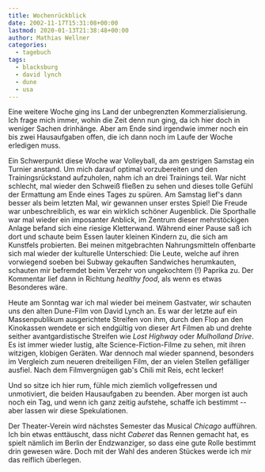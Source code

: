 ```yaml
---
title: Wochenrückblick
date: 2002-11-17T15:31:08+00:00
lastmod: 2020-01-13T21:38:48+00:00
author: Mathias Wellner
categories:
  - tagebuch
tags:
  - blacksburg
  - david lynch
  - dune
  - usa
---
```

Eine weitere Woche ging ins Land der unbegrenzten Kommerzialisierung. Ich frage mich immer, wohin die Zeit denn nun ging, da ich hier doch in weniger Sachen drinhänge. Aber am Ende sind irgendwie immer noch ein bis zwei Hausaufgaben offen, die ich dann noch im Laufe der Woche erledigen muss.
<!--more-->

Ein Schwerpunkt diese Woche war Volleyball, da am gestrigen Samstag ein Turnier anstand. Um mich darauf optimal vorzubereiten und den Trainingsrückstand aufzuholen, nahm ich an drei Trainings teil. War nicht schlecht, mal wieder den Schweiß fließen zu sehen und dieses tolle Gefühl der Ermattung am Ende eines Tages zu spüren. Am Samstag lief's dann besser als beim letzten Mal, wir gewannen unser erstes Spiel! Die Freude war unbeschreiblich, es war ein wirklich schöner Augenblick. Die Sporthalle war mal wieder ein imposanter Anblick, im Zentrum dieser mehrstöckigen Anlage befand sich eine riesige Kletterwand. Während einer Pause saß ich dort und schaute beim Essen lauter kleinen Kindern zu, die sich am Kunstfels probierten. Bei meinen mitgebrachten Nahrungsmitteln offenbarte sich mal wieder der kulturelle Unterschied: Die Leute, welche auf ihren vorwiegend soeben bei Subway gekauften Sandwiches herumkauten, schauten mir befremdet beim Verzehr von ungekochtem (!) Paprika zu. Der Kommentar lief dann in Richtung _healthy food_, als wenn es etwas Besonderes wäre.

Heute am Sonntag war ich mal wieder bei meinem Gastvater, wir schauten uns den alten Dune-Film von David Lynch an. Es war der letzte auf ein Massenpublikum ausgerichtete Streifen von ihm, durch den Flop an den Kinokassen wendete er sich endgültig von dieser Art Filmen ab und drehte seither avantgardistische Streifen wie _Lost Highway_ oder _Mulholland Drive_. Es ist immer wieder lustig, alte Science-Fiction-Filme zu sehen, mit ihren witzigen, klobigen Geräten. War dennoch mal wieder spannend, besonders im Vergleich zum neueren dreiteiligen Film, der an vielen Stellen gefälliger ausfiel. Nach dem Filmvergnügen gab's Chili mit Reis, echt lecker!

Und so sitze ich hier rum, fühle mich ziemlich vollgefressen und unmotiviert, die beiden Hausaufgaben zu beenden. Aber morgen ist auch noch ein Tag, und wenn ich ganz zeitig aufstehe, schaffe ich bestimmt -- aber lassen wir diese Spekulationen.

Der Theater-Verein wird nächstes Semester das Musical _Chicago_ aufführen. Ich bin etwas enttäuscht, dass nicht _Caberet_ das Rennen gemacht hat, es spielt nämlich im Berlin der Endzwanziger, so dass eine gute Rolle bestimmt drin gewesen wäre. Doch mit der Wahl des 
anderen Stückes werde ich mir das reiflich überlegen.
